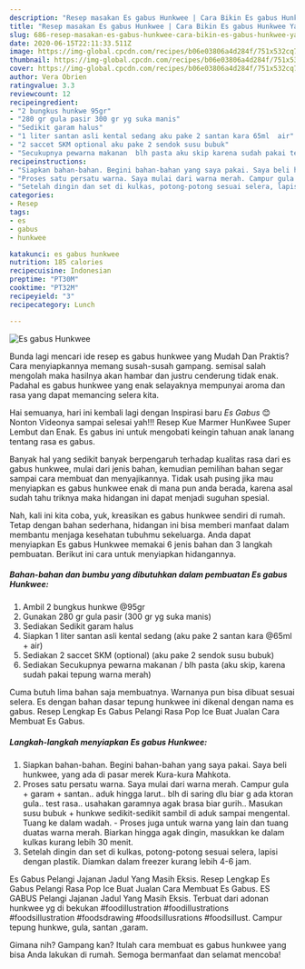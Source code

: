 ```yaml
---
description: "Resep masakan Es gabus Hunkwee | Cara Bikin Es gabus Hunkwee Yang Enak Dan Mudah"
title: "Resep masakan Es gabus Hunkwee | Cara Bikin Es gabus Hunkwee Yang Enak Dan Mudah"
slug: 686-resep-masakan-es-gabus-hunkwee-cara-bikin-es-gabus-hunkwee-yang-enak-dan-mudah
date: 2020-06-15T22:11:33.511Z
image: https://img-global.cpcdn.com/recipes/b06e03806a4d284f/751x532cq70/es-gabus-hunkwee-foto-resep-utama.jpg
thumbnail: https://img-global.cpcdn.com/recipes/b06e03806a4d284f/751x532cq70/es-gabus-hunkwee-foto-resep-utama.jpg
cover: https://img-global.cpcdn.com/recipes/b06e03806a4d284f/751x532cq70/es-gabus-hunkwee-foto-resep-utama.jpg
author: Vera Obrien
ratingvalue: 3.3
reviewcount: 12
recipeingredient:
- "2 bungkus hunkwe 95gr"
- "280 gr gula pasir 300 gr yg suka manis"
- "Sedikit garam halus"
- "1 liter santan asli kental sedang aku pake 2 santan kara 65ml  air"
- "2 saccet SKM optional aku pake 2 sendok susu bubuk"
- "Secukupnya pewarna makanan  blh pasta aku skip karena sudah pakai tepung warna merah"
recipeinstructions:
- "Siapkan bahan-bahan. Begini bahan-bahan yang saya pakai. Saya beli hunkwee, yang ada di pasar merek Kura-kura Mahkota."
- "Proses satu persatu warna. Saya mulai dari warna merah. Campur gula + garam + santan.. aduk hingga larut.. blh di saring dlu biar g ada ktoran gula.. test rasa.. usahakan garamnya agak brasa biar gurih.. Masukan susu bubuk + hunkwe sedikit-sedikit sambil di aduk sampai mengental. Tuang ke dalam wadah.  Proses juga untuk warna yang lain dan tuang duatas warna merah. Biarkan hingga agak dingin, masukkan ke dalam kulkas kurang lebih 30 menit."
- "Setelah dingin dan set di kulkas, potong-potong sesuai selera, lapisi dengan plastik. Diamkan dalam freezer kurang lebih 4-6 jam."
categories:
- Resep
tags:
- es
- gabus
- hunkwee

katakunci: es gabus hunkwee 
nutrition: 185 calories
recipecuisine: Indonesian
preptime: "PT30M"
cooktime: "PT32M"
recipeyield: "3"
recipecategory: Lunch

---
```



![Es gabus Hunkwee](https://img-global.cpcdn.com/recipes/b06e03806a4d284f/751x532cq70/es-gabus-hunkwee-foto-resep-utama.jpg)

Bunda lagi mencari ide resep es gabus hunkwee yang Mudah Dan Praktis? Cara menyiapkannya memang susah-susah gampang. semisal salah mengolah maka hasilnya akan hambar dan justru cenderung tidak enak. Padahal es gabus hunkwee yang enak selayaknya mempunyai aroma dan rasa yang dapat memancing selera kita.

Hai semuanya, hari ini kembali lagi dengan Inspirasi baru *Es Gabus* 😊 Nonton Videonya sampai selesai yah!!! Resep Kue Marmer HunKwee Super Lembut dan Enak. Es gabus ini untuk mengobati keingin tahuan anak lanang tentang rasa es gabus.

Banyak hal yang sedikit banyak berpengaruh terhadap kualitas rasa dari es gabus hunkwee, mulai dari jenis bahan, kemudian pemilihan bahan segar sampai cara membuat dan menyajikannya. Tidak usah pusing jika mau menyiapkan es gabus hunkwee enak di mana pun anda berada, karena asal sudah tahu triknya maka hidangan ini dapat menjadi suguhan spesial.


Nah, kali ini kita coba, yuk, kreasikan es gabus hunkwee sendiri di rumah. Tetap dengan bahan sederhana, hidangan ini bisa memberi manfaat dalam membantu menjaga kesehatan tubuhmu sekeluarga. Anda dapat menyiapkan Es gabus Hunkwee memakai 6 jenis bahan dan 3 langkah pembuatan. Berikut ini cara untuk menyiapkan hidangannya.

<!--inarticleads1-->

##### Bahan-bahan dan bumbu yang dibutuhkan dalam pembuatan Es gabus Hunkwee:

1. Ambil 2 bungkus hunkwe @95gr
1. Gunakan 280 gr gula pasir (300 gr yg suka manis)
1. Sediakan Sedikit garam halus
1. Siapkan 1 liter santan asli kental sedang (aku pake 2 santan kara @65ml + air)
1. Sediakan 2 saccet SKM (optional) (aku pake 2 sendok susu bubuk)
1. Sediakan Secukupnya pewarna makanan / blh pasta (aku skip, karena sudah pakai tepung warna merah)


Cuma butuh lima bahan saja membuatnya. Warnanya pun bisa dibuat sesuai selera. Es dengan bahan dasar tepung hunkwee ini dikenal dengan nama es gabus. Resep Lengkap Es Gabus Pelangi Rasa Pop Ice Buat Jualan Cara Membuat Es Gabus. 

<!--inarticleads2-->

##### Langkah-langkah menyiapkan Es gabus Hunkwee:

1. Siapkan bahan-bahan. Begini bahan-bahan yang saya pakai. Saya beli hunkwee, yang ada di pasar merek Kura-kura Mahkota.
1. Proses satu persatu warna. Saya mulai dari warna merah. Campur gula + garam + santan.. aduk hingga larut.. blh di saring dlu biar g ada ktoran gula.. test rasa.. usahakan garamnya agak brasa biar gurih.. Masukan susu bubuk + hunkwe sedikit-sedikit sambil di aduk sampai mengental. Tuang ke dalam wadah.  - Proses juga untuk warna yang lain dan tuang duatas warna merah. Biarkan hingga agak dingin, masukkan ke dalam kulkas kurang lebih 30 menit.
1. Setelah dingin dan set di kulkas, potong-potong sesuai selera, lapisi dengan plastik. Diamkan dalam freezer kurang lebih 4-6 jam.


Es Gabus Pelangi Jajanan Jadul Yang Masih Eksis. Resep Lengkap Es Gabus Pelangi Rasa Pop Ice Buat Jualan Cara Membuat Es Gabus. ES GABUS Pelangi Jajanan Jadul Yang Masih Eksis. Terbuat dari adonan hunkwee yg di bekukan #foodillustration #foodillustrations #foodsillustration #foodsdrawing #foodsillusrations #foodsillust. Campur tepung hunkwe, gula, santan ,garam. 

Gimana nih? Gampang kan? Itulah cara membuat es gabus hunkwee yang bisa Anda lakukan di rumah. Semoga bermanfaat dan selamat mencoba!
